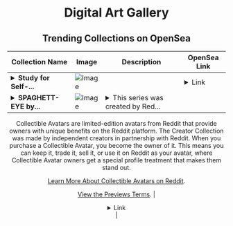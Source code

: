 <div align="center">

# Digital Art Gallery

## Trending Collections on OpenSea

| Collection Name                       | Image                                                                                     | Description                       | OpenSea Link                                                                                          |
|---------------------------------------|-------------------------------------------------------------------------------------------|-----------------------------------|--------------------------------------------------------------------------------------------------------|
| **<details><summary>Study for Self-...</summary>Study for Self-Portrait</details>** | ![Image](https://i.seadn.io/s/raw/files/50e0bb81a5a690cf40c4c38ff5780414.jpg?w=500&auto=format?w=200&auto=format) |  | <details><summary>Link</summary>[Study for Self-Portrait](https://opensea.io/collection/study-for-self-portrait)</details> |
| **<details><summary>SPAGHETT-EYE by...</summary>SPAGHETT-EYE by digitalbutt3r x Reddit Collectible Avatars</details>** | ![Image](https://i.seadn.io/s/raw/files/fd1d0d2836a41816b685982c093aa6ff.png?w=500&auto=format?w=200&auto=format) | <details><summary>This series was created by Red...</summary>This series was created by Reddit user digitalbutt3r as a part of the Collectible Avatars Creator Program. You can [check out the creator's profile on Reddit](https://www.reddit.com/user/digitalbutt3r/).

Collectible Avatars are limited-edition avatars from Reddit that provide owners with unique benefits on the Reddit platform. The Creator Collection was made by independent creators in partnership with Reddit. When you purchase a Collectible Avatar, you become the owner of it. This means you can keep it, trade it, sell it, or use it on Reddit as your avatar, where Collectible Avatar owners get a special profile treatment that makes them stand out.

[Learn More About Collectible Avatars on Reddit](https://reddithelp.com/hc/en-us/articles/6213835889044).

[View the Previews Terms](https://www.redditinc.com/policies/previews-terms).</details> | <details><summary>Link</summary>[SPAGHETT-EYE by digitalbutt3r x Reddit Collectible Avatars](https://opensea.io/collection/spaghett-eye-by-digitalbutt3r-x-reddit-collectible)</details> |

</div>